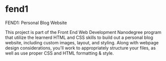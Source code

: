 # fend1
FEND1: Personal Blog Website

This project is part of the Front End Web Development Nanodegree program that utilize the learnerd HTML and CSS skills to build out a personal blog website, including custom images, layout, and styling. Along with webpage design considerations, you'll work to appropriately structure your files, as well as use proper CSS and HTML formatting & style.
